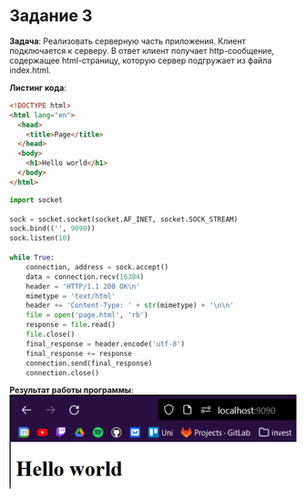 # Задание 3

**Задача**: Реализовать серверную часть приложения. Клиент подключается к серверу. В ответ
клиент получает http-сообщение, содержащее html-страницу, которую сервер
подгружает из файла index.html.

**Листинг кода**:<br/>

``` html title="page.html"
<!DOCTYPE html>
<html lang="en">
  <head>
    <title>Page</title>
  </head>
  <body>
    <h1>Hello world</h1>
  </body>
</html>
```

``` py title="Server.py"
import socket

sock = socket.socket(socket.AF_INET, socket.SOCK_STREAM)
sock.bind(('', 9090))
sock.listen(10)

while True:
    connection, address = sock.accept()
    data = connection.recv(16384)
    header = 'HTTP/1.1 200 OK\n'
    mimetype = 'text/html'
    header += 'Content-Type: ' + str(mimetype) + '\n\n'
    file = open('page.html', 'rb')
    response = file.read()
    file.close()
    final_response = header.encode('utf-8')
    final_response += response
    connection.send(final_response)
    connection.close()


```

**Результат работы программы**:
![Screenshot](../img/Lab1/Task3/page.png)